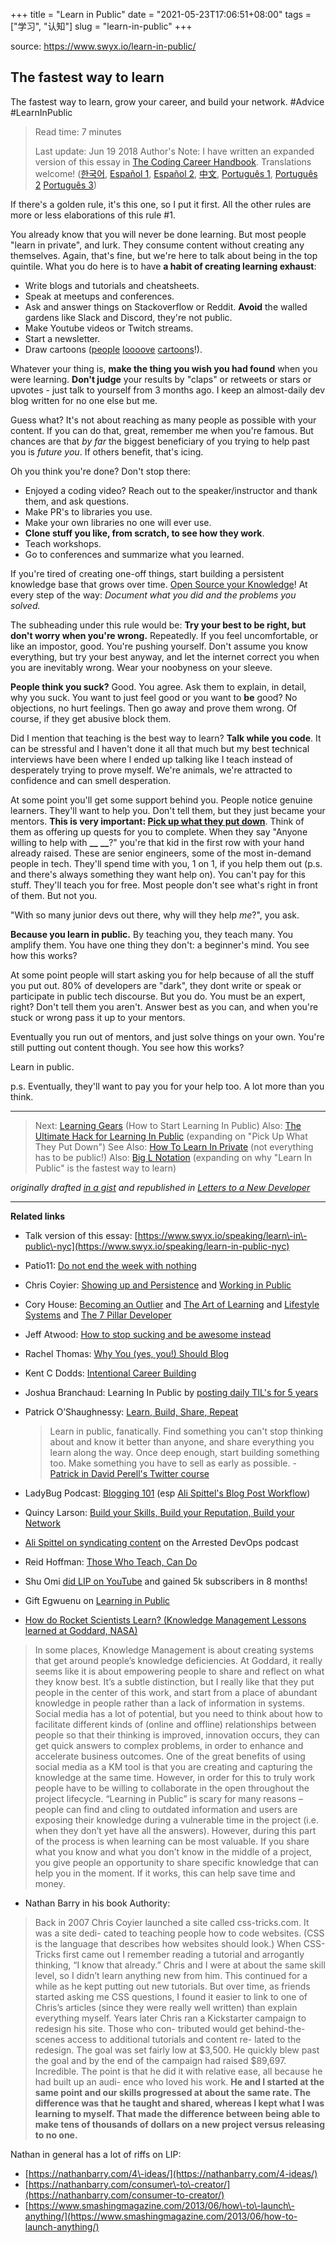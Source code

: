+++
title = "Learn in Public"
date = "2021-05-23T17:06:51+08:00"
tags = ["学习", "认知"]
slug = "learn-in-public"
+++

source: <https://www.swyx.io/learn-in-public/>

## The fastest way to learn

The fastest way to learn, grow your career, and build your network. #Advice #LearnInPublic

> Read time: 7 minutes
>
> Last update: Jun 19 2018
> Author's Note: I have written an expanded version of this essay in [The Coding Career Handbook](http://learninpublic.org/?from=swyxdotio-LIP). Translations welcome! ([한국어](https://velog.io/@kwanwooi/%EA%B3%B5%EA%B0%9C%EC%A0%81%EC%9C%BC%EB%A1%9C-%ED%95%99%EC%8A%B5%ED%95%98%EB%9D%BC), [Español 1](https://ricardoerl.com/blog/aprender-en-publico), [Español 2](https://gist.github.com/sw-yx/70d3ab5e9b18ff2ebdddcf45cd74ca47), [中文](https://juejin.im/post/6855456536056037389), [Português 1](https://segredo.dev/aprenda-em-publico/), [Português 2](https://mfgonzalez.github.io/aprendendo-em-publico) [Português 3](https://meleu.github.io/artigos-traduzidos/))

If there's a golden rule, it's this one, so I put it first. All the other rules are more or less elaborations of this rule #1.

You already know that you will never be done learning. But most people "learn in private", and lurk. They consume content without creating any themselves. Again, that's fine, but we're here to talk about being in the top quintile. What you do here is to have **a habit of creating learning exhaust**:

- Write blogs and tutorials and cheatsheets.
- Speak at meetups and conferences.
- Ask and answer things on Stackoverflow or Reddit. **Avoid** the walled gardens like Slack and Discord, they're not public.
- Make Youtube videos or Twitch streams.
- Start a newsletter.
- Draw cartoons ([people](https://code-cartoons.com/) [loooove](https://wizardzines.com/) [cartoons](https://arkwright.github.io/scaling-react-server-side-rendering.html)!).

Whatever your thing is, **make the thing you wish you had found** when you were learning. **Don't judge** your results by "claps" or retweets or stars or upvotes \- just talk to yourself from 3 months ago. I keep an almost\-daily dev blog written for no one else but me.

Guess what? It's not about reaching as many people as possible with your content. If you can do that, great, remember me when you're famous. But chances are that *by far* the biggest beneficiary of you trying to help past you is *future you*. If others benefit, that's icing.

Oh you think you're done? Don't stop there:

- Enjoyed a coding video? Reach out to the speaker/instructor and thank them, and ask questions.
- Make PR's to libraries you use.
- Make your own libraries no one will ever use.
- **Clone stuff you like, from scratch, to see how they work**.
- Teach workshops.
- Go to conferences and summarize what you learned.

If you're tired of creating one\-off things, start building a persistent knowledge base that grows over time. [Open Source your Knowledge](https://www.swyx.io/speaking/open-source-knowledge/)! At every step of the way: *Document what you did and the problems you solved.*

The subheading under this rule would be: **Try your best to be right, but don't worry when you're wrong.** Repeatedly. If you feel uncomfortable, or like an impostor, good. You're pushing yourself. Don't assume you know everything, but try your best anyway, and let the internet correct you when you are inevitably wrong. Wear your noobyness on your sleeve.

**People think you suck?** Good. You agree. Ask them to explain, in detail, why you suck. You want to just feel good or you want to **be** good? No objections, no hurt feelings. Then go away and prove them wrong. Of course, if they get abusive block them.

Did I mention that teaching is the best way to learn? **Talk while you code**. It can be stressful and I haven't done it all that much but my best technical interviews have been where I ended up talking like I teach instead of desperately trying to prove myself. We're animals, we're attracted to confidence and can smell desperation.

At some point you'll get some support behind you. People notice genuine learners. They'll want to help you. Don't tell them, but they just became your mentors. **This is very important: [Pick up what they put down](https://www.swyx.io/writing/learn-in-public-hack)**. Think of them as offering up quests for you to complete. When they say "Anyone willing to help with **\_\_** **\_\_**?" you're that kid in the first row with your hand already raised. These are senior engineers, some of the most in\-demand people in tech. They'll spend time with you, 1 on 1, if you help them out (p.s. and there's always something they want help on). You can't pay for this stuff. They'll teach you for free. Most people don't see what's right in front of them. But not you.

"With so many junior devs out there, why will they help *me*?", you ask.

**Because you learn in public.** By teaching you, they teach many. You amplify them. You have one thing they don't: a beginner's mind. You see how this works?

At some point people will start asking you for help because of all the stuff you put out. 80% of developers are "dark", they dont write or speak or participate in public tech discourse. But you do. You must be an expert, right? Don't tell them you aren't. Answer best as you can, and when you're stuck or wrong pass it up to your mentors.

Eventually you run out of mentors, and just solve things on your own. You're still putting out content though. You see how this works?

Learn in public.

p.s. Eventually, they'll want to pay you for your help too. A lot more than you think.

---

> Next: [Learning Gears](https://www.swyx.io/writing/learning-gears/) (How to Start Learning In Public)
> Also: [The Ultimate Hack for Learning In Public](https://www.swyx.io/writing/learn-in-public-hack/) (expanding on "Pick Up What They Put Down")
> See Also: [How To Learn In Private](https://www.swyx.io/writing/learn-in-private) (not everything has to be public!)
> Also: [Big L Notation](https://www.swyx.io/writing/big-l-notation) (expanding on why "Learn In Public" is the fastest way to learn)

*originally drafted [in a gist](https://gist.github.com/sw-yx/9720bd4a30606ca3ffb8d407113c0fe5) and republished in [Letters to a New Developer](https://letterstoanewdeveloper.com/2020/12/14/learn-in-public/)*

---

**Related links**

- Talk version of this essay: [https://www.swyx.io/speaking/learn\-in\-public\-nyc](https://www.swyx.io/speaking/learn-in-public-nyc)

- Patio11: [Do not end the week with nothing](https://training.kalzumeus.com/newsletters/archive/do-not-end-the-week-with-nothing)

- Chris Coyier: [Showing up and Persistence](https://chriscoyier.net/2013/10/18/mediocre-ideas-showing-up-and-persistence/) and [Working in Public](https://chriscoyier.net/2012/09/23/working-in-public/)

- Cory House: [Becoming an Outlier](https://vimeo.com/97415346) and [The Art of Learning](https://www.bitnative.com/2013/12/14/programming-your-brain-the-art-of-learning-in-three-steps/) and [Lifestyle Systems](https://www.infoq.com/presentations/lifestyle-software-developer/) and [The 7 Pillar Developer](https://www.youtube.com/watch?v=Nks_Fb5TUjs&feature=emb_title)

- Jeff Atwood: [How to stop sucking and be awesome instead](https://blog.codinghorror.com/how-to-stop-sucking-and-be-awesome-instead/)

- Rachel Thomas: [Why You (yes, you!) Should Blog](https://medium.com/@racheltho/why-you-yes-you-should-blog-7d2544ac1045)

- Kent C Dodds: [Intentional Career Building](https://kentcdodds.com/blog/intentional-career-building)

- Joshua Branchaud: Learning In Public by [posting daily TIL's for 5 years](https://github.com/jbranchaud/til)

- Patrick O’Shaughnessy: [Learn, Build, Share, Repeat](https://twitter.com/david_perell/status/1214559294273683456?s=20)

    > Learn in public, fanatically. Find something you can't stop thinking about and know it better than anyone, and share everything you learn along the way. Once deep enough, start building something too. Make something you have to sell as early as possible. \- [Patrick in David Perell's Twitter course](https://twitter.com/drkraft/status/1268194548343279616)

- LadyBug Podcast: [Blogging 101](https://www.ladybug.dev/episodes/blogging-101) (esp [Ali Spittel's Blog Post Workflow](https://dev.to/aspittel/my-blog-post-workflow-from-topic-to-publication-4n78))

- Quincy Larson: [Build your Skills, Build your Reputation, Build your Network](https://twitter.com/ossia/status/1079942716480344065?s=12)

- [Ali Spittel on syndicating content](https://podcasts.google.com/?feed=aHR0cHM6Ly9mZWVkcy5wb2R0cmFjLmNvbS9WR0F1bHBON01ZMVU&episode=aHR0cHM6Ly9tZWRpYS5ibHVicnJ5LmNvbS9hcnJlc3RlZGRldm9wcy9jb250ZW50LmJsdWJycnkuY29tL2FycmVzdGVkZGV2b3BzL2FycmVzdGVkLWRldm9wcy1wb2RjYXN0LWVwaXNvZGUxNDMubXAz&hl=en&ved=2ahUKEwiFwevO-KvnAhUwFzQIHdd-Dn4QjrkEegQICBAI&ep=6) on the Arrested DevOps podcast

- Reid Hoffman: [Those Who Teach, Can Do](https://medium.com/@reidhoffman/those-who-teach-can-do-98a30e9a74ea)

- Shu Omi [did LIP on YouTube](https://www.youtube.com/watch?v=JpzTYxzcF8I) and gained 5k subscribers in 8 months!

- Gift Egwuenu on [Learning in Public](https://www.youtube.com/watch?v=8VGoj8mrMnY)

- [How do Rocket Scientists Learn? (Knowledge Management Lessons learned at Goddard, NASA)](https://www.govloop.com/community/blog/how-do-rocket-scientists-learn-aka-knowledge-management-lessons-learned-at-goddard-nasa/)

> In some places, Knowledge Management is about creating systems that get around people’s knowledge deficiencies. At Goddard, it really seems like it is about empowering people to share and reflect on what they know best. It’s a subtle distinction, but I really like that they put people in the center of this work, and start from a place of abundant knowledge in people rather than a lack of information in systems. Social media has a lot of potential, but you need to think about how to facilitate different kinds of (online and offline) relationships between people so that their thinking is improved, innovation occurs, they can get quick answers to complex problems, in order to enhance and accelerate business outcomes. One of the great benefits of using social media as a KM tool is that you are creating and capturing the knowledge at the same time. However, in order for this to truly work people have to be willing to collaborate in the open throughout the project lifecycle. “Learning in Public” is scary for many reasons – people can find and cling to outdated information and users are exposing their knowledge during a vulnerable time in the project (i.e. when they don’t yet have all the answers). However, during this part of the process is when learning can be most valuable. If you share what you know and what you don’t know in the middle of a project, you give people an opportunity to share specific knowledge that can help you in the moment. If it works, this can help save time and money.

- Nathan Barry in his book Authority:

> Back in 2007 Chris Coyier launched a site called css\-tricks.com. It was a site dedi\- cated to teaching people how to code websites. (CSS is the language that describes how websites should look.) When CSS\-Tricks first came out I remember reading a tutorial and arrogantly thinking, “I know that already.” Chris and I were at about the same skill level, so I didn’t learn anything new from him. This continued for a while as he kept putting out new tutorials. But over time, as friends started asking me CSS questions, I found it easier to link to one of Chris’s articles (since they were really well written) than explain everything myself. Years later Chris ran a Kickstarter campaign to redesign his site. Those who con\- tributed would get behind\-the\-scenes access to additional tutorials and content re\- lated to the redesign. The goal was set fairly low at $3,500. He quickly blew past the goal and by the end of the campaign had raised $89,697. Incredible. The point is that he did it with relative ease, all because he had built up an audi\- ence who loved his work. **He and I started at the same point and our skills progressed at about the same rate. The difference was that he taught and shared, whereas I kept what I was learning to myself. That made the difference between being able to make tens of thousands of dollars on a new project versus releasing to no one.**

Nathan in general has a lot of riffs on LIP:

- [https://nathanbarry.com/4\-ideas/](https://nathanbarry.com/4-ideas/)
- [https://nathanbarry.com/consumer\-to\-creator/](https://nathanbarry.com/consumer-to-creator/)
- [https://www.smashingmagazine.com/2013/06/how\-to\-launch\-anything/](https://www.smashingmagazine.com/2013/06/how-to-launch-anything/)
